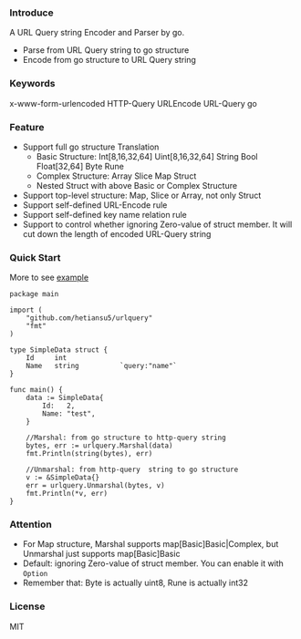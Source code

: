 ### Introduce
A URL Query string Encoder and Parser by go.

- Parse from URL Query string to go structure
- Encode from go structure to URL Query string

### Keywords
x-www-form-urlencoded HTTP-Query URLEncode URL-Query go

### Feature
- Support full go structure Translation
    - Basic Structure: Int[8,16,32,64] Uint[8,16,32,64] String Bool Float[32,64] Byte Rune
    - Complex Structure: Array Slice Map Struct
    - Nested Struct with above Basic or Complex Structure
- Support top-level structure: Map, Slice or Array, not only Struct
- Support self-defined URL-Encode rule
- Support self-defined key name relation rule
- Support to control whether ignoring Zero-value of struct member. It will cut down the length of encoded URL-Query string


### Quick Start
More to see [example](example/withoption.go)

```golang
package main

import (
	"github.com/hetiansu5/urlquery"
	"fmt"
)

type SimpleData struct {
	Id     int
	Name   string          `query:"name"`
}

func main() {
	data := SimpleData{
		Id:   2,
		Name: "test",
	}

	//Marshal: from go structure to http-query string
	bytes, err := urlquery.Marshal(data)
	fmt.Println(string(bytes), err)

	//Unmarshal: from http-query  string to go structure
	v := &SimpleData{}
	err = urlquery.Unmarshal(bytes, v)
	fmt.Println(*v, err)
}
```


### Attention
- For Map structure, Marshal supports map[Basic]Basic|Complex, but Unmarshal just supports map[Basic]Basic
- Default: ignoring Zero-value of struct member. You can enable it with `Option`
- Remember that: Byte is actually uint8, Rune is actually int32


### License
MIT